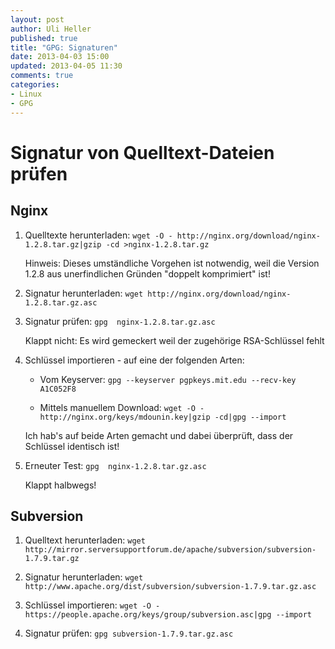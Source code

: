 ```yaml
---
layout: post
author: Uli Heller
published: true
title: "GPG: Signaturen"
date: 2013-04-03 15:00
updated: 2013-04-05 11:30
comments: true
categories:
- Linux
- GPG
---
```


Signatur von Quelltext-Dateien prüfen
=====================================

Nginx
-----

1. Quelltexte herunterladen: `wget -O - http://nginx.org/download/nginx-1.2.8.tar.gz|gzip -cd >nginx-1.2.8.tar.gz`

   Hinweis: Dieses umständliche Vorgehen ist notwendig, weil die Version 1.2.8 aus unerfindlichen Gründen "doppelt komprimiert" ist!

2. Signatur herunterladen: `wget http://nginx.org/download/nginx-1.2.8.tar.gz.asc`

3. Signatur prüfen: `gpg  nginx-1.2.8.tar.gz.asc`

   Klappt nicht: Es wird gemeckert weil der zugehörige RSA-Schlüssel fehlt

4. Schlüssel importieren - auf eine der folgenden Arten:

    * Vom Keyserver: `gpg --keyserver pgpkeys.mit.edu --recv-key A1C052F8`

    * Mittels manuellem Download: `wget -O - http://nginx.org/keys/mdounin.key|gzip -cd|gpg --import`

   Ich hab's auf beide Arten gemacht und dabei überprüft, dass der Schlüssel identisch ist!

6. Erneuter Test: `gpg  nginx-1.2.8.tar.gz.asc`

   Klappt halbwegs!

Subversion
----------

1. Quelltext herunterladen: `wget http://mirror.serversupportforum.de/apache/subversion/subversion-1.7.9.tar.gz`

2. Signatur herunterladen: `wget http://www.apache.org/dist/subversion/subversion-1.7.9.tar.gz.asc`

3. Schlüssel importieren: `wget -O - https://people.apache.org/keys/group/subversion.asc|gpg --import`

4. Signatur prüfen: `gpg subversion-1.7.9.tar.gz.asc`


